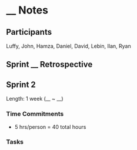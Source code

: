 # __ Notes

## Participants
Luffy, John, Hamza, Daniel, David, Lebin, Ilan, Ryan

## Sprint __ Retrospective

## Sprint 2
Length: 1 week (__ ~ __)

### Time Commitments
- 5 hrs/person = 40 total hours

### Tasks
